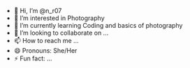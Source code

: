 - 👋 Hi, I’m @n_r07
- 👀 I’m interested in Photography
- 🌱 I’m currently learning Coding and basics of photography
- 💞️ I’m looking to collaborate on ...
- 📫 How to reach me ...
- 😄 Pronouns: She/Her
- ⚡ Fun fact: ...

<!---
n_r07 is a ✨ special ✨ repository because its `README.md` (this file) appears on your GitHub profile.
You can click the Preview link to take a look at your changes.
--->
